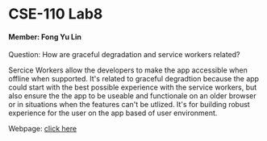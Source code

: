 # CSE-110 Lab8

#### Member: Fong Yu Lin

Question: How are graceful degradation and service workers related?

Sercice Workers allow the developers to make the app accessible when offline when supported. It's related to graceful degradtion because the app could start with the best possible experience with the service workers, but also ensure the the app to be useable and functionale on an older browser or in situations when the features can't be utlized. It's for building robust experience for the user on the app based of user environment.

Webpage: [click here](https://yanglin14.github.io/CSE-110_Lab8/)
